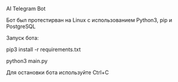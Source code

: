 AI Telegram Bot

Бот был протестирван на Linux с использованием Python3, pip и PostgreSQL

Запуск бота:

pip3 install -r requirements.txt

python3 main.py

Для остановки бота используйте Ctrl+C

